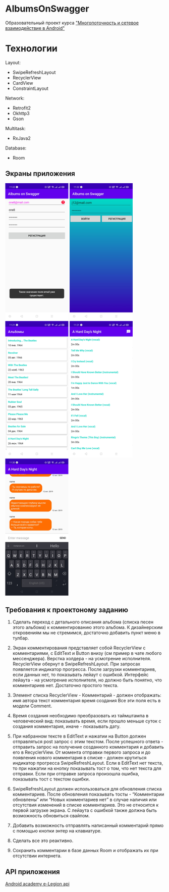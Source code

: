 # AlbumsOnSwagger
Образовательный проект курса ["Многопоточность и сетевое взаимодействие в Android"](https://www.coursera.org/learn/android-multithreading-and-network) 

# Технологии 
Layout:
- SwipeRefreshLayout
- RecyclerView
- CardView
- ConstraintLayout

Network:
- Retrofit2
- Okhttp3
- Gson

Multitask:
- RxJava2
    
Database:
- Room

## Экраны приложения

<img src="screenshots/reg.jpg" width="200"> <img src="screenshots/auth.jpg" width="200"> <img src="screenshots/albums.jpg" width="200"> <img src="screenshots/songs.jpg" width="200"> <img src="screenshots/comments.jpg" width="200">

## Требования к проектоному заданию
1. Сделать переход с детального описания альбома (списка песен этого альбома) к комментированию 
этого альбома. К дизайнерским откровениям мы не стремимся, достаточно добавить пункт меню в тулбар.

2. Экран комментирования представляет собой RecyclerView с комментариями, с EditText и Button внизу (см пример в чате любого мессенджера).
    Верстка холдера - на усмотрение исполнителя.
    RecyclerView обернут в SwipeRefreshLayout.
    При запросах появляется индикатор прогресса.
    После загрузки комментариев, если данных нет, то показывать лейаут с ошибкой.
    Интерфейс лейаута - на усмотрение исполнителя, но должно быть понятно, что комментариев нет.
    Достаточно простого текста.

3. Элемент списка RecyclerView - Комментарий - должен отображать:
    имя автора
    текст комментария
    время создания
    Все эти поля есть в модели Comment.

4. Время создания необходимо преобразовать из таймштампа в человеческий вид: показывать время,
 если прошло меньше суток с создания комментария, иначе - показывать дату.

5. При набранном тексте в EditText и нажатии на Button должен отправляться post запрос с этим текстом.
 После успешного ответа - отправить запрос на получение созданного комментария и добавить его в RecyclerView.
 От момента отправки первого запроса и до появления нового комментария в списке - должен крутиться
 индикатор прогресса SwipeRefreshLayout.
 Если в EditText нет текста, то при нажатии на кнопку показывать тост о том, что нет текста для отправки.
 Если при отправке запроса произошла ошибка, показывать тост с текстом ошибки.

6. SwipeRefreshLayout должен использоваться для обновления списка комментариев.
 После обновления показывать тосты - “Комментарии обновлены” или “Новых комментариев нет”
 в случае наличия или отсутствия изменений в списке комментариев. Это не относится к первой загрузке экрана.
 С лейаута с ошибкой также должна быть возможность обновиться свайпом.

7. Добавить возможность отправлять написанный комментарий прямо с помощью кнопки энтер на клавиатуре.

8. Сделать все это реактивно.

9. Сохранить комментарии в базе данных Room и отображать их при отсутствии интернета.

## API приложения
[Android academy e-Legion api](https://android.academy.e-legion.com/docs/)



